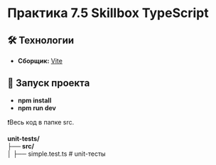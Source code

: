 # **Практика 7.5 Skillbox TypeScript**

## 🛠 Технологии

- **Сборщик:** [Vite](https://vite.dev)

## 🚀 Запуск проекта
  - **npm install**
  - **npm run dev**

❗Весь код в папке src.  

**unit-tests/**  
**├── src/**  
│   ├── simple.test.ts      # unit-тесты 
